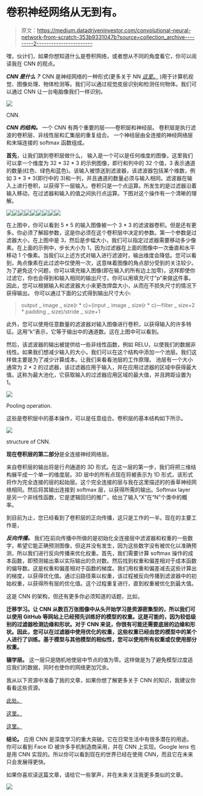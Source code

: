 # 卷积神经网络从无到有。

> 原文：<https://medium.datadriveninvestor.com/convolutional-neural-network-from-scratch-353b9331047b?source=collection_archive---------2----------------------->

嘿，伙计们，如果你想知道什么是卷积网络，或者想从不同的角度看它，你可以阅读我在 CNN 的观点。

***CNN 是什么？***
CNN 是神经网络的一种形式(更多关于 NN [*这里。*](https://medium.com/datadriveninvestor/neural-network-from-scratch-9a6c49fdd357) )用于计算机视觉、图像处理、物体检测等。我们可以通过视觉皮层识别和检测任何物体。我们可以通过 CNN 让一台电脑像我们一样识别。

![](img/a82f291a6ee1d16848a735facc639291.png)

CNN.

***CNN 的结构。***
一个 CNN 有两个重要的层——卷积层和神经层。
卷积层是执行滤波的卷积层、非线性层和汇集层的重复组合。
一个神经层由全连接的神经网络层和末端连接的 softmax 函数组成。

**首先**，让我们跳到卷积层做什么，
输入是一个可以是任何维度的图像，这里我们可以拿一个维度为 32 * 32 * 3 的示例图像，即行和列中的 32 个值，3 表示通道的数量(红色、绿色和蓝色)。该输入被馈送到滤波器，该滤波器包括某个维数，例如 3 * 3 * 3(即行中的 3)和一列，并且通道的数量必须与输入相同。滤波器在输入上进行卷积，以获得下一层输入。卷积只是一个点运算。所发生的是过滤器沿着输入移动，在过滤器和输入的值之间执行点运算。下图对这个操作有一个清晰的理解。

![](img/0144b7c5e4d77caf651999240b7f493c.png)![](img/859888fa992ff4afa07327250dcb3812.png)![](img/4a0a093ffb4c5599f4bce86f1212770e.png)![](img/110195c6b2dd51036aa3c66fd5b8d27e.png)![](img/ea0f73d27ae43134769223c0e8c339d9.png)![](img/281fbe7caf81274f4ef7e4269a3e1fbb.png)![](img/08d743e918a19309e571615b14afdebd.png)![](img/aa79c8bf97f6d668e4b823d450570938.png)![](img/9897716a20e552d92a824e60a64bc850.png)

在上图中，你可以看到 5 * 5 的输入图像被一个 3 * 3 的滤波器卷积。但是还有更多。你必须了解超参数，这是你必须在这个卷积层中决定的参数。第一个参数是过滤器大小，在上图中是 3，然后是步幅大小，我们可以指定过滤器需要移动多少像素。在上面的示例中，步长大小为 1，因为过滤器在上面的图像中一次垂直和水平移动 1 个像素。当我们以上述方式对输入进行滤波时，输出维度会降低。您可以看到，角点像素在此过滤中仅使用一次，这意味着图像的角点部分受到的关注较少。为了避免这个问题，你可以填充输入图像(即在输入的所有边上加零)，这样即使你过滤它，你也会得到和输入相同的输出尺寸。你可以用填充尺寸“p”来做这件事。因此，您可以根据输入和滤波器大小来更改焊盘大小，从而在不损失尺寸的情况下获得输出。
你可以通过下面的公式得到输出尺寸大小:

> output _ image _ size(r * c)=(input _ image _ size(r * c)—filter _ size+2 * padding _ size)/stride _ size+1

此外，您可以使用任意数量的滤波器对输入图像进行卷积，以获得输入的许多特征。这用“k”表示，它等于输出中的通道数。这在上图中可以看到。

然后，该滤波器的输出被提供给一些非线性函数，例如 RELU，以使我们的数据非线性。如果我们想减少输入的大小，我们可以在这个结构中添加一个池层。我们这样做主要是为了减少计算成本。让我们来看看池层的工作原理。
池层有一个大小通常为 2 * 2 的过滤器，该过滤器应用于输入，并在应用过滤器的区域中获得最大值。这称为最大池化，它获取输入的过滤器应用区域的最大值，并且跨距设置为 1。

![](img/6919f01daf9fa38943b4410040dd22b9.png)

Pooling operation.

这些是卷积层中的基本操作，可以是任意组合。卷积层的基本结构如下所示。

![](img/70023f2ced06c8ce1965851cd90903eb.png)

structure of CNN.

**现在卷积层的第二部分**是全连接神经网络层。

来自卷积层的输出将是行*列*通道的 3D 形式。在这一层的第一步，我们将把三维结构展平成一个单一的维度层。3D 层中的所有点现在将被表示为 1D 形式，该形式将作为完全连接的层的起始层。这个完全连接的层与我在这里描述的的香草神经网络相同。然后将其输出连接到 softmax 层，以获得所需的输出。Softmax layer 是另一个非线性函数，它是逻辑回归的推广，给出了输入“X”在“N”个类中的概率。

到目前为止，您已经看到了卷积层的正向传播，这只是工作的一半。现在的主要工作是，

***反向传播。***
我们在前向传播中所做的是初始化全连接层中滤波器和权重的一些数字，希望它能正确预测图像，但这并没有发生，因为这些数字没有被优化以准确预测，所以我们进行反向传播来优化权重。首先，我们需要计算 softmax 操作的成本函数，即预测输出乘以实际输出的负对数。然后找到权重和偏差相对于成本函数的偏导数。这是权重和偏差相对于函数的梯度。我们用权重和偏差减去这些计算出的梯度，以获得优化值。通过沿路径乘以权重，该过程被反向传播到滤波器中的初始权重，以获得所有层的优化值。这个过程重复进行，直到权重被优化到最大值。

这是 CNN 的架构，但还有更多你必须知道的话题，比如，

**迁移学习。让 CNN 从数百万张图像中从头开始学习是资源密集型的，所以我们可以使用 GitHub 等网站上已经预先训练好的模型的权重。这是可能的，因为较低级别的过滤器检测边缘和形状。对于 CNN 来说，你很有可能还需要底层的边缘和形状。因此，您可以在过滤器中使用优化的权重，这些权重已经由您的模型中的某个人进行了训练。基于模型与其他模型的相似性，您可以使用所有权重或仅使用部分权重。**

**辍学层。**
这一层只是随机地使层中节点的值为零。这样做是为了避免模型过度适应我们的数据，同时也使你的网络更加冗余。

我从以下资源中准备了我的文章，如果你想了解更多关于 CNN 的知识，我建议你看看这些资源。

[此处。](https://adeshpande3.github.io/adeshpande3.github.io/A-Beginner%27s-Guide-To-Understanding-Convolutional-Neural-Networks/)

[这里。](https://cs231n.github.io/)

[这里。](https://www.youtube.com/playlist?list=PLkDaE6sCZn6Gl29AoE31iwdVwSG-KnDzF)

**结论。**
应用 CNN 是深度学习的重大突破。它在日常生活中有很多潜在的用途。你可以看到 Face ID 被许多手机制造商采用，并在 CNN 上实现。Google lens 也是用 CNN 实现的。所以你可以看到现在的世界已经在使用 CNN，而且它在未来只会发展得更快。

如果你喜欢读这篇文章，请给它一些掌声，并在未来关注我更多类似的文章。

[![](img/b6f926ec4f9727dcfb41809c9f59a85e.png)](http://eepurl.com/dw5NFP)